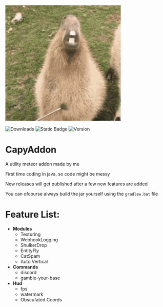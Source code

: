<img src="./src/main/resources/assets/template/icon.png" alt="Logo" width="360" height="360">

<a><img src="https://img.shields.io/github/downloads/CapyKing10/CapyAddon/total?style=for-the-badge" alt="Downloads"/></a>
<img alt="Static Badge" src="https://img.shields.io/badge/CapyAddon%20Support?style=for-the-badge&color=%23ed9a3b&link=https%3A%2F%2Fdsc.gg%2Fcapyking10">
![Version](https://img.shields.io/badge/Version-1.20.4?style=for-the-badge&color=%23ed9a3b)

# CapyAddon

A utility meteor addon made by me

First time coding in java, so code might be messy

New releases will get published after a few new features are added

You can ofcourse always build the jar yourself using the `gradlew.bat` file

# Feature List:
- **Modules**
    - Texturing
    - WebhookLogging
    - ShulkerDrop
    - EntityFly
    - CatSpam
    - Auto Vertical
- **Commands**
   - discord
   - gamble-your-base
- **Hud**
   - fps
   - watermark
   - Obscufated Coords
